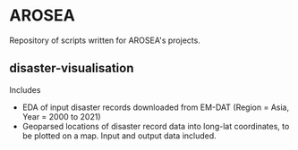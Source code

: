 # AROSEA

Repository of scripts written for AROSEA's projects.

## disaster-visualisation

Includes
* EDA of input disaster records downloaded from EM-DAT (Region = Asia, Year = 2000 to 2021)
* Geoparsed locations of disaster record data into long-lat coordinates, to be plotted on a map. Input and output data included.
